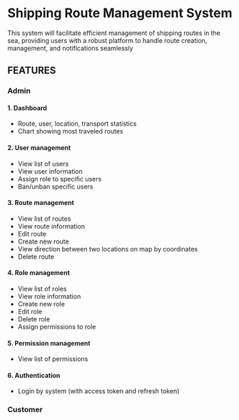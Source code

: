 # Shipping Route Management System
This system will facilitate efficient management of shipping routes in the sea, providing users with a robust platform to handle route creation, management, and notifications seamlessly

## FEATURES

### Admin

#### 1. Dashboard
- Route, user, location, transport statistics
- Chart showing most traveled routes
#### 2. User management
- View list of users
- View user information
- Assign role to specific users
- Ban/unban specific users
#### 3. Route management
- View list of routes
- View route information
- Edit route
- Create new route
- View direction between two locations on map by coordinates
- Delete route
#### 4. Role management
- View list of roles
- View role information
- Create new role
- Edit role
- Delete role
- Assign permissions to role
#### 5. Permission management
- View list of permissions

#### 6. Authentication
- Login by system (with access token and refresh token)
  
### Customer
